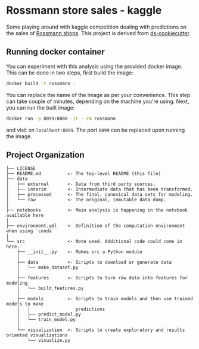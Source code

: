 # Rossmann store sales - kaggle

Some playing around with kaggle competition dealing with predictions on the sales of [Rossmann shops](https://www.kaggle.com/c/rossmann-store-sales/data).
This project is derived from [ds-cookiecutter](https://github.com/drorata/ds-cookiecutter).

## Running docker container

You can experiment with this analysis using the provided docker image.
This can be done in two steps, first build the image:

```bash
docker build -t rossmann .
```

You can replace the name of the image as per your convenience.
This step can take couple of minutes, depending on the machine you're using.
Next, you can run the built image:

```bash
docker run -p 8899:8888 -it --rm rossmann
```

and visit on `localhost:8899`.
The port `8899` can be replaced upon running the image.

## Project Organization

    ├── LICENSE
    ├── README.md          <- The top-level README (this file)
    ├── data
    │   ├── external       <- Data from third party sources.
    │   ├── interim        <- Intermediate data that has been transformed.
    │   ├── processed      <- The final, canonical data sets for modeling.
    │   └── raw            <- The original, immutable data dump.
    │
    ├── notebooks          <- Main analysis is happening in the notebook available here
    │
    ├── environment.yml    <- Definition of the computation environment when using `conda`
    │
    └── src                <- Note used. Additional code could come in here.
        ├── __init__.py    <- Makes src a Python module
        │
        ├── data           <- Scripts to download or generate data
        │   └── make_dataset.py
        │
        ├── features       <- Scripts to turn raw data into features for modeling
        │   └── build_features.py
        │
        ├── models         <- Scripts to train models and then use trained models to make
        │   │                 predictions
        │   ├── predict_model.py
        │   └── train_model.py
        │
        └── visualization  <- Scripts to create exploratory and results oriented visualizations
            └── visualize.py
